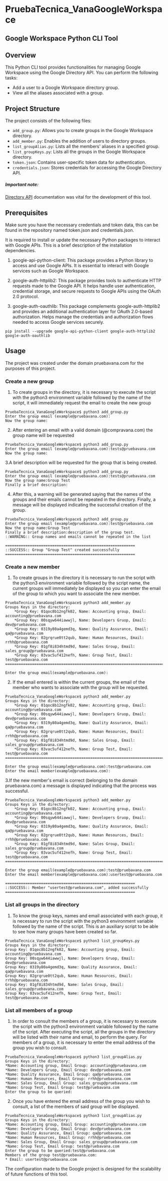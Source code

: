 # PruebaTecnica_VanaGoogleWorkspace
## Google Workspace Python CLI Tool

## Overview

This Python CLI tool provides functionalities for managing Google Workspace using the Google Directory API. You can perform the following tasks:

- Add a user to a Google Workspace directory group.
- View all the aliases associated with a group.

## Project Structure

The project consists of the following files:

- `add_group.py`: Allows you to create groups in the Google Workspace directory.
- `add_member.py`: Enables the addition of users to directory groups.
- `list_groupAlias.py`: Lists all the members' aliases in a specified group.
- `list_groupKeys.py`: Lists all the groups in the Google Workspace directory.
- `token.json`: Contains user-specific token data for authentication.
- `credentials.json`: Stores credentials for accessing the Google Directory API.

 
##### Important note: 
[Directory API](https://developers.google.com/admin-sdk/directory/v1/guides?hl=es_419) documentation was vital for the development of this tool.

## Prerequisites

Make sure you have the necessary credentials and token data, this can be found in the repository named token.json and credentials.json.

It is required to install or update the necessary Python packages to interact with Google APIs. This is a brief description of the installation dependencies.

1. google-api-python-client: This package provides a Python library to access and use Google APIs. It is essential to interact with Google services such as Google Workspace.

2. google-auth-httplib2: This package provides tools to authenticate HTTP requests made to the Google API. It helps handle user authentication, credential storage, and secure requests to Google APIs using the OAuth 2.0 protocol.

3. google-auth-oauthlib: This package complements google-auth-httplib2 and provides an additional authentication layer for OAuth 2.0-based authorization. Helps manage the credentials and authorization flows needed to access Google services securely.

```
pip install --upgrade google-api-python-client google-auth-httplib2 google-auth-oauthlib
```

## Usage
The project was created under the domain pruebavana.com for the purposes of this project.
### Create a new group
1. To create groups in the directory, it is necessary to execute the script with the python3 environment variable followed by the name of the script, it will immediately request the email to create the new group
```
PruebaTecnica_VanaGoogleWorkspace$ python3 add_group.py 
Enter the group email (example@pruebavana.com):
Now the group name:
```
2. After entering an email with a valid domain (@compravana.com) the group name will be requested
```
PruebaTecnica_VanaGoogleWorkspace$ python3 add_group.py 
Enter the group email (example@pruebavana.com):tests@pruebavana.com
Now the group name:
```
3.A brief description will be requested for the group that is being created.
```
PruebaTecnica_VanaGoogleWorkspace$ python3 add_group.py 
Enter the group email (example@pruebavana.com):tests@pruebavana.com
Now the group name:Group Test
Finally a brief description:
```
4. After this, a warning will be generated saying that the names of the groups and their emails cannot be repeated in the directory. Finally, a message will be displayed indicating the successful creation of the group.
```
PruebaTecnica_VanaGoogleWorkspace$ python3 add_group.py 
Enter the group email (example@pruebavana.com):test@pruebavana.com
Now the group name:Group Test
Finally a brief description:description of the group test.
::WARNING:: Group names and emails cannot be repeated in the list

==========================================================
::SUCCESS:: Group "Group Test" created successfully
==========================================================
```
### Create a new member
1. To create groups in the directory it is necessary to run the script with the python3 environment variable followed by the script name, the current groups will immediately be displayed so you can enter the email of the group to which you want to associate the new member.
```
PruebaTecnica_VanaGoogleWorkspace$ python3 add_member.py 
Groups Keys in the directory:
	*Group Key: 01qoc8b12ngfk02, Name: Accounting group, Email: accounting@pruebavana.com
	*Group Key: 00sqyw644iawwjl, Name: Developers Gruop, Email: dev@pruebavana.com
	*Group Key: 0319y80a4gemd3q, Name: Quality Assurance, Email: qa@pruebavana.com
	*Group Key: 02grqrue0tt2qub, Name: Human Resources, Email: rrhh@pruebavana.com
	*Group Key: 01gf8i834htmd9d, Name: Sales Group, Email: sales_group@pruebavana.com
	*Group Key: 03vac5uf412nefh, Name: Group Test, Email: test@pruebavana.com
==========================================================================================

Enter the group email(example@pruebavana.com):
```
2. If the email entered is within the current groups, the email of the member who wants to associate with the group will be requested.
```
PruebaTecnica_VanaGoogleWorkspace$ python3 add_member.py 
Groups Keys in the directory:
	*Group Key: 01qoc8b12ngfk02, Name: Accounting group, Email: accounting@pruebavana.com
	*Group Key: 00sqyw644iawwjl, Name: Developers Gruop, Email: dev@pruebavana.com
	*Group Key: 0319y80a4gemd3q, Name: Quality Assurance, Email: qa@pruebavana.com
	*Group Key: 02grqrue0tt2qub, Name: Human Resources, Email: rrhh@pruebavana.com
	*Group Key: 01gf8i834htmd9d, Name: Sales Group, Email: sales_group@pruebavana.com
	*Group Key: 03vac5uf412nefh, Name: Group Test, Email: test@pruebavana.com
==========================================================================================

Enter the group email(example@pruebavana.com):test@pruebavana.com
Enter the email member(example@pruebavana.com):
```
3.If the new member's email is correct (belonging to the domain pruebavana.com) a message is displayed indicating that the process was successful.
```
PruebaTecnica_VanaGoogleWorkspace$ python3 add_member.py 
Groups Keys in the directory:
	*Group Key: 01qoc8b12ngfk02, Name: Accounting group, Email: accounting@pruebavana.com
	*Group Key: 00sqyw644iawwjl, Name: Developers Gruop, Email: dev@pruebavana.com
	*Group Key: 0319y80a4gemd3q, Name: Quality Assurance, Email: qa@pruebavana.com
	*Group Key: 02grqrue0tt2qub, Name: Human Resources, Email: rrhh@pruebavana.com
	*Group Key: 01gf8i834htmd9d, Name: Sales Group, Email: sales_group@pruebavana.com
	*Group Key: 03vac5uf412nefh, Name: Group Test, Email: test@pruebavana.com
==========================================================================================

Enter the group email(example@pruebavana.com):test@pruebavana.com
Enter the email member(example@pruebavana.com):usertest@pruebavana.com

==========================================================
::SUCCESS:: Member "usertest@pruebavana.com", added successfully
==========================================================
```
### List all groups in the directory
1. To know the group keys, names and email associated with each group, it is necessary to run the script with the python3 environment variable followed by the name of the script. This is an auxiliary script to be able to see how many groups have been created so far.
```
PruebaTecnica_VanaGoogleWorkspace$ python3 list_groupKeys.py 
Groups Keys in the directory:
Group Key: 01qoc8b12ngfk02, Name: Accounting group, Email: accounting@pruebavana.com
Group Key: 00sqyw644iawwjl, Name: Developers Gruop, Email: dev@pruebavana.com
Group Key: 0319y80a4gemd3q, Name: Quality Assurance, Email: qa@pruebavana.com
Group Key: 02grqrue0tt2qub, Name: Human Resources, Email: rrhh@pruebavana.com
Group Key: 01gf8i834htmd9d, Name: Sales Group, Email: sales_group@pruebavana.com
Group Key: 03vac5uf412nefh, Name: Group Test, Email: test@pruebavana.com
```
### List all members of a group
1. In order to consult the members of a group, it is necessary to execute the script with the python3 environment variable followed by the name of the script. After executing the script, all the groups in the directory will be listed with their name and email, to perform the query. For members of a group, it is necessary to enter the email address of the group you wish to consult.
```
PruebaTecnica_VanaGoogleWorkspace$ python3 list_groupAlias.py 
Groups Keys in the directory:
*Name: Accounting group, Email Group: accounting@pruebavana.com
*Name: Developers Gruop, Email Group: dev@pruebavana.com
*Name: Quality Assurance, Email Group: qa@pruebavana.com
*Name: Human Resources, Email Group: rrhh@pruebavana.com
*Name: Sales Group, Email Group: sales_group@pruebavana.com
*Name: Group Test, Email Group: test@pruebavana.com
Enter the group to be queried:
```
2. Once you have entered the email address of the group you wish to consult, a list of the members of said group will be displayed.
```
PruebaTecnica_VanaGoogleWorkspace$ python3 list_groupAlias.py 
Groups Keys in the directory:
*Name: Accounting group, Email Group: accounting@pruebavana.com
*Name: Developers Gruop, Email Group: dev@pruebavana.com
*Name: Quality Assurance, Email Group: qa@pruebavana.com
*Name: Human Resources, Email Group: rrhh@pruebavana.com
*Name: Sales Group, Email Group: sales_group@pruebavana.com
*Name: Group Test, Email Group: test@pruebavana.com
Enter the group to be queried:test@pruebavana.com
Members of the group test@pruebavana.com:
* Email: usertest@pruebavana.com
```
The configuration made to the Google project is designed for the scalability of future functions of this tool.
